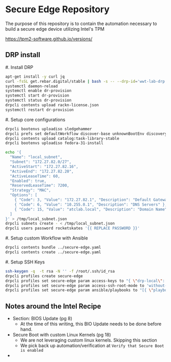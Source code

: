 # Secure Edge Repository

The purpose of this repository is to contain the automation necessary to build a secure edge device utilizing Intel's TPM 


https://tpm2-software.github.io/versions/



## DRP install

#. Install DRP

```sh
apt-get install -y curl jq
curl -fsSL get.rebar.digital/stable | bash -s -- --drp-id='wwt-lab-drp' --start-runner install
systemctl daemon-reload 
systemctl enable dr-provision
systemctl start dr-provision
systemctl status dr-provision
drpcli contents upload rackn-license.json
systemctl restart dr-provision
```

#. Setup core configurations

```sh
drpcli bootenvs uploadiso sledgehammer
drpcli prefs set defaultWorkflow discover-base unknownBootEnv discovery
drpcli contents upload catalog:task-library-stable
drpcli bootenvs uploadiso fedora-31-install

echo '{
  "Name": "local_subnet",
  "Subnet": "172.27.82.0/27",
  "ActiveStart": "172.27.82.16",
  "ActiveEnd": "172.27.82.20",
  "ActiveLeaseTime": 60,
  "Enabled": true,
  "ReservedLeaseTime": 7200,
  "Strategy": "MAC",
  "Options": [
    { "Code": 3, "Value": "172.27.82.1", "Description": "Default Gateway" },
    { "Code": 6, "Value": "10.255.0.1", "Description": "DNS Servers" },
    { "Code": 15, "Value": "atclab.local", "Description": "Domain Name" }
  ]
}' > /tmp/local_subnet.json
drpcli subnets create - < /tmp/local_subnet.json
drpcli users password rocketskates '{{ REPLACE PASSWORD }}'
```

#. Setup custom Workflow with Ansible

```sh
drpcli contents bundle ../secure-edge.yaml
drpcli contents create ../secure-edge.yaml
```

#. Setup SSH Keys

```sh
ssh-keygen -q  -t rsa -N '' -f /root/.ssh/id_rsa
drpcli profiles create secure-edge
drpcli profiles set secure-edge param access-keys to "{ \"drp-local\": \"$(cat ~/.ssh/id_rsa.pub)\" }"
drpcli profiles set secure-edge param access-ssh-root-mode to 'without-password'
drpcli profiles set secure-edge param ansible/playbooks to "[{ \"playbook\": \"build_local.yml\", \"name\": \"secure-edge-build\", \"repo\": \"https://github.com/coreywan/secure-edge\", \"verbosity\" : true, \"path\": \"\" }]"
``` 


## Notes around the Intel Recipe

* Section: BIOS Update (pg 8)
  * At the time of this writing, this BIO Update needs to be done before hand.
* Secure Boot with custom Linux Kernels (pg 18)
  * We are not leveraging custom linux kernels. Skipping this section
  * We pick back up automation/verification at `Verify that Secure Boot is enabled`
* 